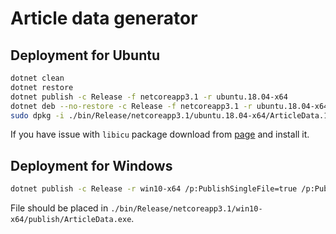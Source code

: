 # Article data generator

## Deployment for Ubuntu

```bash
dotnet clean
dotnet restore
dotnet publish -c Release -f netcoreapp3.1 -r ubuntu.18.04-x64
dotnet deb --no-restore -c Release -f netcoreapp3.1 -r ubuntu.18.04-x64
sudo dpkg -i ./bin/Release/netcoreapp3.1/ubuntu.18.04-x64/ArticleData.1.0.0.ubuntu.18.04-x64.deb
```

If you have issue with `libicu` package download from [page](http://ftp.us.debian.org/debian/pool/main/i/icu/) and install it.

## Deployment for Windows

```bash
dotnet publish -c Release -r win10-x64 /p:PublishSingleFile=true /p:PublishTrimmed=true
```

File should be placed in `./bin/Release/netcoreapp3.1/win10-x64/publish/ArticleData.exe`.
